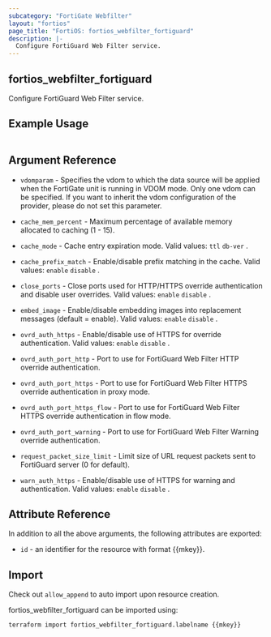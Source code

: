 ```yaml
---
subcategory: "FortiGate Webfilter"
layout: "fortios"
page_title: "FortiOS: fortios_webfilter_fortiguard"
description: |-
  Configure FortiGuard Web Filter service.
---
```


## fortios_webfilter_fortiguard
Configure FortiGuard Web Filter service.

## Example Usage

```hcl

```

## Argument Reference
* `vdomparam` - Specifies the vdom to which the data source will be applied when the FortiGate unit is running in VDOM mode. Only one vdom can be specified. If you want to inherit the vdom configuration of the provider, please do not set this parameter.

* `cache_mem_percent` - Maximum percentage of available memory allocated to caching (1 - 15).
* `cache_mode` - Cache entry expiration mode. Valid values: `ttl` `db-ver` .
* `cache_prefix_match` - Enable/disable prefix matching in the cache. Valid values: `enable` `disable` .
* `close_ports` - Close ports used for HTTP/HTTPS override authentication and disable user overrides. Valid values: `enable` `disable` .
* `embed_image` - Enable/disable embedding images into replacement messages (default = enable). Valid values: `enable` `disable` .
* `ovrd_auth_https` - Enable/disable use of HTTPS for override authentication. Valid values: `enable` `disable` .
* `ovrd_auth_port_http` - Port to use for FortiGuard Web Filter HTTP override authentication.
* `ovrd_auth_port_https` - Port to use for FortiGuard Web Filter HTTPS override authentication in proxy mode.
* `ovrd_auth_port_https_flow` - Port to use for FortiGuard Web Filter HTTPS override authentication in flow mode.
* `ovrd_auth_port_warning` - Port to use for FortiGuard Web Filter Warning override authentication.
* `request_packet_size_limit` - Limit size of URL request packets sent to FortiGuard server (0 for default).
* `warn_auth_https` - Enable/disable use of HTTPS for warning and authentication. Valid values: `enable` `disable` .

## Attribute Reference

In addition to all the above arguments, the following attributes are exported:
* `id` - an identifier for the resource with format {{mkey}}.

## Import

Check out `allow_append` to auto import upon resource creation.

fortios_webfilter_fortiguard can be imported using:
```sh
terraform import fortios_webfilter_fortiguard.labelname {{mkey}}
```
